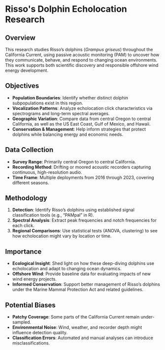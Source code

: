 # **Risso's Dolphin Echolocation Research**

## **Overview**
This research studies Risso’s dolphins (*Grampus griseus*) throughout the California Current, using passive acoustic monitoring (PAM) to uncover how they communicate, behave, and respond to changing ocean environments. This work supports both scientific discovery and responsible offshore wind energy development.

## **Objectives**
- **Population Boundaries**: Identify whether distinct dolphin subpopulations exist in this region.
- **Vocalization Patterns**: Analyze echolocation click characteristics via spectrograms and long-term spectral averages.
- **Geographic Variation**: Compare data from central Oregon to central California, as well as the US East Coast, Gulf of Mexico, and Hawaii.
- **Conservation & Management**: Help inform strategies that protect dolphins while balancing energy and economic needs.

## **Data Collection**
- **Survey Range**: Primarily central Oregon to central California.
- **Recording Method**: Drifting or moored acoustic recorders capturing continuous, high-resolution audio.
- **Time Frame**: Multiple deployments from 2016 through 2023, covering different seasons.

## **Methodology**
1. **Detection**: Identify Risso’s dolphins using established signal classification tools (e.g., “PAMpal” in R).  
2. **Spectral Analysis**: Extract peak frequencies and notch frequencies for each click.  
3. **Regional Comparisons**: Use statistical tests (ANOVA, clustering) to see how echolocation might vary by location or time.

## **Importance**
- **Ecological Insight**: Shed light on how these deep-diving dolphins use echolocation and adapt to changing ocean dynamics.  
- **Offshore Wind**: Provide baseline data for evaluating impacts of new wind energy projects.  
- **Informed Conservation**: Support better management of Risso’s dolphins under the Marine Mammal Protection Act and related guidelines.

## **Potential Biases**
- **Patchy Coverage**: Some parts of the California Current remain under-sampled.  
- **Environmental Noise**: Wind, weather, and recorder depth might influence detection quality.  
- **Classification Errors**: Automated and manual analyses can introduce misclassifications.